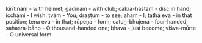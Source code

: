 kirīṭinam - with helmet; gadinam - with club; cakra-hastam - disc in hand; icchāmi - I wish; tvām - You; draṣṭum - to see; aham - I; tathā eva - in that position; tena eva - in that; rūpeṇa - form; catuḥ-bhujena - four-handed; sahasra-bāho - O thousand-handed one; bhava - just become; viśva-mūrte - O universal form.